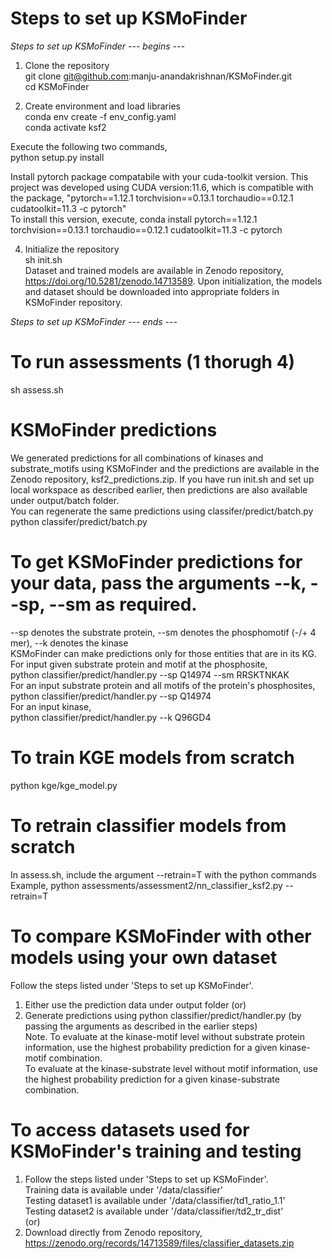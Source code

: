 # Steps to set up KSMoFinder <br>
*Steps to set up KSMoFinder --- begins ---*
1. Clone the repository <br>
git clone git@github.com:manju-anandakrishnan/KSMoFinder.git <br>
cd KSMoFinder <br>

2. Create environment and load libraries <br>
conda env create -f env_config.yaml <br>
conda activate ksf2 <br>

Execute the following two commands, <br>
python setup.py install <br>

Install pytorch package compatabile with your cuda-toolkit version. This project was developed using CUDA version:11.6, which is compatible with the package, "pytorch==1.12.1 torchvision==0.13.1 torchaudio==0.12.1 cudatoolkit=11.3 -c pytorch" <br>
To install this version, execute, conda install pytorch==1.12.1 torchvision==0.13.1 torchaudio==0.12.1 cudatoolkit=11.3 -c pytorch <br>

4. Initialize the repository <br>
sh init.sh <br>
Dataset and trained models are available in Zenodo repository, https://doi.org/10.5281/zenodo.14713589. Upon initialization, the models and dataset should be downloaded into appropriate folders in KSMoFinder repository.

*Steps to set up KSMoFinder --- ends ---*

# To run assessments (1 thorugh 4)
sh assess.sh <br>

# KSMoFinder predictions
We generated predictions for all combinations of kinases and substrate_motifs using KSMoFinder and the predictions are available in the Zenodo repository, ksf2_predictions.zip. If you have run init.sh and set up local workspace as described earlier, then predictions are also available under output/batch folder. <br>
You can regenerate the same predictions using classifer/predict/batch.py <br>
python classifer/predict/batch.py <br>

# To get KSMoFinder predictions for your data, pass the arguments --k, --sp, --sm as required. 
--sp denotes the substrate protein, --sm denotes the phosphomotif (-/+ 4 mer),  --k denotes the kinase <br>
KSMoFinder can make predictions only for those entities that are in its KG. <br>
For input given substrate protein and motif at the phosphosite, <br>
python classifier/predict/handler.py --sp Q14974 --sm RRSKTNKAK <br>
For an input substrate protein and all motifs of the protein's phosphosites, <br>
python classifier/predict/handler.py --sp Q14974 <br>
For an input kinase, <br>
python classifier/predict/handler.py --k Q96GD4 <br>

# To train KGE models from scratch
python kge/kge_model.py <br>

# To retrain classifier models from scratch
In assess.sh, include the argument --retrain=T with the python commands <br>
Example, python assessments/assessment2/nn_classifier_ksf2.py --retrain=T   <br>

# To compare KSMoFinder with other models using your own dataset
Follow the steps listed under 'Steps to set up KSMoFinder'. <br>
1. Either use the prediction data under output folder (or) <br>
2. Generate predictions using python classifier/predict/handler.py (by passing the arguments as described in the earlier steps) <br>
Note. To evaluate at the kinase-motif level without substrate protein information, use the highest probability prediction for a given kinase-motif combination. <br>
To evaluate at the kinase-substrate level without motif information, use the highest probability prediction for a given kinase-substrate combination. <br>

# To access datasets used for KSMoFinder's training and testing
1. Follow the steps listed under 'Steps to set up KSMoFinder'. <br>
    Training data is available under '/data/classifier' <br>
    Testing dataset1 is available under '/data/classifier/td1_ratio_1.1' <br>
    Testing dataset2 is available under '/data/classifier/td2_tr_dist' <br>
    (or) <br>
2. Download directly from Zenodo repository, https://zenodo.org/records/14713589/files/classifier_datasets.zip



